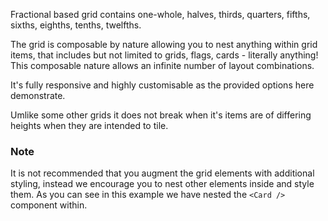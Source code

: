 Fractional based grid contains one-whole, halves, thirds, quarters, fifths, sixths, eighths, tenths, twelfths.

The grid is composable by nature allowing you to nest anything within grid items, that includes but not limited
to grids, flags, cards - literally anything!  This composable nature allows an infinite number of layout combinations.

It's fully responsive and highly customisable as the provided options here demonstrate.

Umlike some other grids it does not break when it's items are of differing heights when they are intended to tile.

### Note
It is not recommended that you augment the grid elements with additional styling, instead we encourage you to nest
other elements inside and style them.  As you can see in this example we have nested the `<Card />` component within.